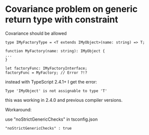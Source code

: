 # Covariance problem on generic return type with constraint

Covariance should be allowed

```
type IMyFactoryType = <T extends IMyObject>(name: string) => T;  

function MyFactory(name: string): IMyObject {
...
}

let factoryFunc: IMyFactoryInterface;
factoryFunc = MyFactory; // Error ?!?
```

 instead with TypeScript 2.4.1+ I get the error:

 ```
 Type 'IMyObject' is not assignable to type 'T'
 ```

 this was working in 2.4.0 and previous compiler versions.

 Workaround:

 use "noStrictGenericChecks" in tsconfig.json

 ```
 "noStrictGenericChecks" : true
 ```